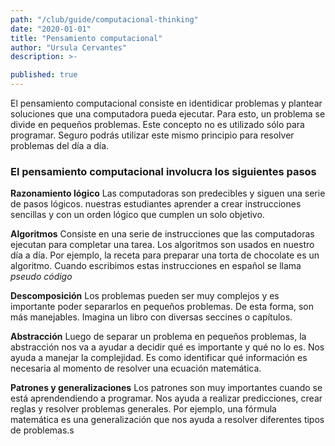 ```yaml
---
path: "/club/guide/computacional-thinking"
date: "2020-01-01"
title: "Pensamiento computacional"
author: "Ursula Cervantes"
description: >-

published: true
---
```


El pensamiento computacional consiste en identidicar problemas y plantear soluciones
que una computadora pueda ejecutar. Para esto, un problema se divide en pequeños
problemas. Este concepto no es utilizado sólo para programar. Seguro podrás utilizar
este mismo principio para resolver problemas del día a día.

### El pensamiento computacional involucra los siguientes pasos

**Razonamiento lógico**
Las computadoras son predecibles y siguen una serie de pasos lógicos. nuestras
estudiantes aprender a crear instrucciones sencillas y con un orden lógico que
cumplen un solo objetivo.

**Algoritmos**
Consiste en una serie de instrucciones que las computadoras ejecutan para completar
una tarea. Los algoritmos son usados en nuestro día a día. Por ejemplo, la receta
para preparar una torta de chocolate es un algoritmo. Cuando escribimos estas
instrucciones en español se llama *pseudo código*

**Descomposición**
Los problemas pueden ser muy complejos y es importante poder separarlos en
pequeños problemas. De esta forma, son más manejables. Imagina un libro con
diversas seccines o capítulos.

**Abstracción**
Luego de separar un problema en pequeños problemas, la abstracción nos va a ayudar
a decidir qué es importante y qué no lo es. Nos ayuda a manejar la complejidad.
Es como identificar qué información es necesaria al momento de resolver una
ecuación matemática.

**Patrones y generalizaciones**
Los patrones son muy importantes cuando se está aprendendiendo a programar. Nos
ayuda a realizar predicciones, crear reglas y resolver problemas generales. Por
ejemplo, una fórmula matemática es una generalización que nos ayuda a resolver
diferentes tipos de problemas.s

